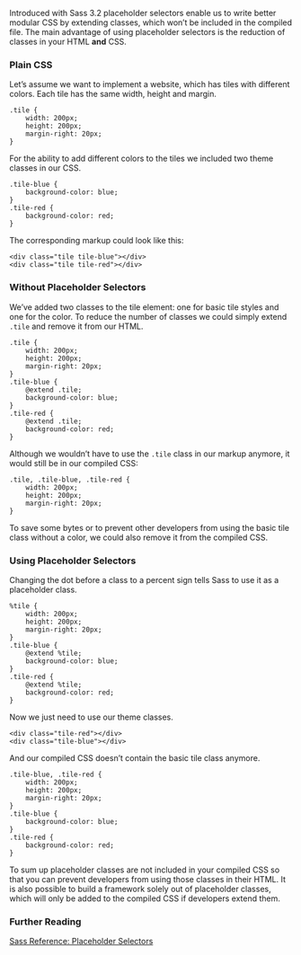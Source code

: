 
Introduced with Sass 3.2 placeholder selectors enable us to write better modular <abbr>CSS</abbr> by extending classes, which won’t be included in the compiled file. The main advantage of using placeholder selectors is the reduction of classes in your <abbr>HTML</abbr> __and__ <abbr>CSS</abbr>.

### Plain CSS

Let’s assume we want to implement a website, which has tiles with different colors. Each tile has the same width, height and margin.

<pre class="language-css"><code>.tile {
	width: 200px;
	height: 200px;
	margin-right: 20px;
}</code></pre>

For the ability to add different colors to the tiles we included two theme classes in our <abbr>CSS</abbr>.

<pre class="language-css"><code>.tile-blue {
	background-color: blue;
}
.tile-red {
	background-color: red;
}</code></pre>

The corresponding markup could look like this:

<pre class="language-markup"><code>&lt;div class=&quot;tile tile-blue&quot;&gt;&lt;/div&gt;
&lt;div class=&quot;tile tile-red&quot;&gt;&lt;/div&gt;</code></pre>

### Without Placeholder Selectors

We’ve added two classes to the tile element: one for basic tile styles and one for the color. To reduce the number of classes we could simply extend `.tile` and remove it from our <abbr>HTML</abbr>.

<pre class="language-css"><code>.tile {
	width: 200px;
	height: 200px;
	margin-right: 20px;
}
.tile-blue {
	@extend .tile;
	background-color: blue;
}
.tile-red {
	@extend .tile;
	background-color: red;
}</code></pre>

Although we wouldn’t have to use the `.tile` class in our markup anymore, it would still be in our compiled <abbr>CSS</abbr>:

<pre class="language-css"><code>.tile, .tile-blue, .tile-red {
	width: 200px;
	height: 200px;
	margin-right: 20px;
}</code></pre>

To save some bytes or to prevent other developers from using the basic tile class without a color, we could also remove it from the compiled <abbr>CSS</abbr>.

### Using Placeholder Selectors

Changing the dot before a class to a percent sign tells Sass to use it as a placeholder class.

<pre class="language-css"><code>%tile {
	width: 200px;
	height: 200px;
	margin-right: 20px;
}
.tile-blue {
	@extend %tile;
	background-color: blue;
}
.tile-red {
	@extend %tile;
	background-color: red;
}</code></pre>

Now we just need to use our theme classes.

<pre class="language-markup"><code>&lt;div class=&quot;tile-red&quot;&gt;&lt;/div&gt;
&lt;div class=&quot;tile-blue&quot;&gt;&lt;/div&gt;</code></pre>

And our compiled <abbr>CSS</abbr> doesn’t contain the basic tile class anymore.

<pre class="language-css"><code>.tile-blue, .tile-red {
	width: 200px;
	height: 200px;
	margin-right: 20px;
}
.tile-blue {
	background-color: blue;
}
.tile-red {
	background-color: red;
}</code></pre>

To sum up placeholder classes are not included in your compiled <abbr>CSS</abbr> so that you can prevent developers from using those classes in their <abbr>HTML</abbr>. It is also possible to build a framework solely out of placeholder classes, which will only be added to the compiled <abbr>CSS</abbr> if developers extend them.

### Further Reading

[Sass Reference: Placeholder Selectors](http://sass-lang.com/docs/yardoc/file.SASS_REFERENCE.html#placeholder_selectors_)
